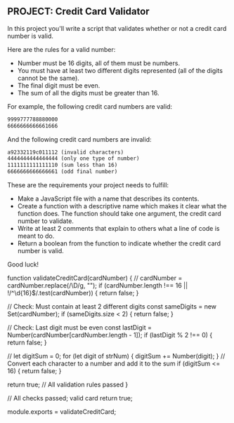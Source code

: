 ## **PROJECT: Credit Card Validator**

In this project you'll write a script that validates whether or not a credit card number is valid.

Here are the rules for a valid number:

- Number must be 16 digits, all of them must be numbers.
- You must have at least two different digits represented (all of the digits cannot be the same).
- The final digit must be even.
- The sum of all the digits must be greater than 16.

For example, the following credit card numbers are valid:

```markdown
9999777788880000
6666666666661666
```

And the following credit card numbers are invalid:

```markdown
a92332119c011112 (invalid characters)
4444444444444444 (only one type of number)
1111111111111110 (sum less than 16)
6666666666666661 (odd final number)
```

These are the requirements your project needs to fulfill:

- Make a JavaScript file with a name that describes its contents.
- Create a function with a descriptive name which makes it clear what the function does. The function should take one argument, the credit card number to validate.
- Write at least 2 comments that explain to others what a line of code is meant to do.
- Return a boolean from the function to indicate whether the credit card number is valid.

Good luck!

function validateCreditCard(cardNumber) {
    // cardNumber = cardNumber.replace(/\D/g, "");
  if (cardNumber.length !== 16 || !/^\d{16}$/.test(cardNumber)) {
    return false;
  }

  // Check: Must contain at least 2 different digits
  const sameDigits = new Set(cardNumber);
  if (sameDigits.size < 2) {
    return false;
  }

  // Check: Last digit must be even
  const lastDigit = Number(cardNumber[cardNumber.length - 1]);
  if (lastDigit % 2 !== 0) {
    return false;
  }

  // let digitSum = 0;
  for (let digit of strNum) {
    digitSum += Number(digit);
  } // Convert each character to a number and add it to the sum
  if (digitSum <= 16) {
    return false;
  }

  return true; // All validation rules passed
  }

  // All checks passed; valid card
  return true;

module.exports = validateCreditCard;
